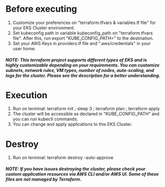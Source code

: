# Before executing
1. Customize your preferences on "terraform.tfvars & variables.tf file" for your EKS Cluster environment.
2. Set kubeconfig path in variable kubeconfig_path on "terraform.tfvars file". After this, run export "KUBE_CONFIG_PATH=" to the destination.
3. Set your AWS Keys in providers.tf file and ".aws/credentials" in your user home.

##### NOTE: This terraform project supports different types of EKS and is highly customizable depending on your requirements. You can customize subnets, network rules, VM types, number of nodes, auto-scaling, and logs for the cluster. Please see the description for a better understanding.


# Execution
1. Run on terminal: terraform init ; sleep 3 ; terraform plan ; terraform apply
2. The cluster will be accessible as declared in "KUBE_CONFIG_PATH" and you can run kubectl commands.
3. You can change and apply applications to this EKS Cluster.
  

# Destroy
1. Run on terminal: terraform destroy -auto-approve
##### NOTE: If you have issues destroying the cluster, please check your custom application resources via AWS CLI and/or AWS UI. Some of these files are not managed by Terraform.
